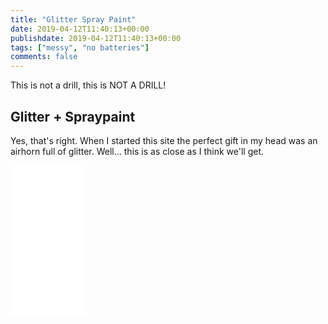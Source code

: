 ```yaml
---
title: "Glitter Spray Paint"
date: 2019-04-12T11:40:13+00:00
publishdate: 2019-04-12T11:40:13+00:00
tags: ["messy", "no batteries"]
comments: false
---
```


This is not a drill, this is NOT A DRILL!

## Glitter + Spraypaint

Yes, that's right.  When I started this site the perfect gift in my head was an airhorn full of glitter.  Well... this is as close as I think we'll get.

<iframe style="width:120px;height:240px;" marginwidth="0" marginheight="0" scrolling="no" frameborder="0" src="//ws-eu.amazon-adsystem.com/widgets/q?ServiceVersion=20070822&OneJS=1&Operation=GetAdHtml&MarketPlace=GB&source=ss&ref=as_ss_li_til&ad_type=product_link&tracking_id=wwwcoldclimat-21&language=en_GB&marketplace=amazon&region=GB&placement=B005NGXEUO&asins=B005NGXEUO&linkId=0fcd6150f615d9f6772cf62aba69447b&show_border=true&link_opens_in_new_window=true"></iframe>